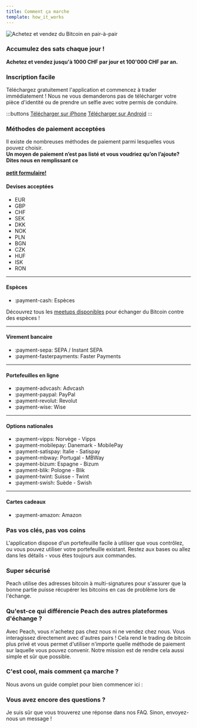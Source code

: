 ```yaml
---
title: Comment ça marche
template: how_it_works
---
```

<!--[teaser]-->
![Achetez et vendez du Bitcoin en pair-à-pair](/img/how-it-works/buy-and-sell-bitcoin-peer-to-peer.png)

### Accumulez des sats <span>chaque jour</span> !

**Achetez et vendez jusqu'à 1000 CHF par jour et 100'000 CHF par an.**

<!--[easy_registration]-->
### Inscription facile

Téléchargez gratuitement l'application et commencez à trader immédiatement ! Nous ne vous demanderons pas de télécharger votre pièce d'identité ou de prendre un selfie avec votre permis de conduire.

:::buttons
[Télécharger sur iPhone]($iosUrl$)
[Télécharger sur Android]($androidUrl$)
:::

<!--[payment_methods]-->
### Méthodes de paiement acceptées

Il existe de nombreuses méthodes de paiement parmi lesquelles vous pouvez choisir.<br>
**Un moyen de paiement n’est pas listé et vous voudriez qu’on l’ajoute? Dites nous en remplissant ce**
<br><br>
**[petit formulaire!](https://ncxldazr6m4.typeform.com/to/SJljDnae)**

#### Devises acceptées

- EUR
- GBP
- CHF
- SEK
- DKK
- NOK
- PLN
- BGN
- CZK
- HUF
- ISK
- RON

---

#### Espèces

- :payment-cash: Espèces

Découvrez tous les [meetups disponibles](/fr/for-meetups/) pour échanger du Bitcoin contre des espèces !

---

#### Virement bancaire

- :payment-sepa: SEPA / Instant SEPA
- :payment-fasterpayments: Faster Payments

---

#### Portefeuilles en ligne

- :payment-advcash: Advcash
- :payment-paypal: PayPal
- :payment-revolut: Revolut
- :payment-wise: Wise

---

#### Options nationales

- :payment-vipps: Norvège - Vipps
- :payment-mobilepay: Danemark - MobilePay
- :payment-satispay: Italie - Satispay
- :payment-mbway: Portugal - MBWay
- :payment-bizum: Espagne - Bizum
- :payment-blik: Pologne - Blik
- :payment-twint: Suisse - Twint
- :payment-swish: Suède - Swish

---

#### Cartes cadeaux

- :payment-amazon: Amazon

<!--[self_custody]-->
### Pas vos clés, pas vos coins

L'application dispose d'un portefeuille facile à utiliser que vous contrôlez, ou vous pouvez utiliser votre portefeuille existant. Restez aux bases ou allez dans les détails - vous êtes toujours aux commandes.

<!--[security]-->
### Super sécurisé

Peach utilise des adresses bitcoin à multi-signatures pour s'assurer que la bonne partie puisse récupérer les bitcoins en cas de problème lors de l'échange.

<!--[difference]-->
### Qu'est-ce qui différencie Peach des autres plateformes d'échange ?

Avec Peach, vous n'achetez pas chez nous ni ne vendez chez nous.
Vous interagissez directement avec d'autres pairs !
Cela rend le trading de bitcoin plus privé et vous permet d'utiliser n'importe quelle méthode de paiement sur laquelle vous pouvez convenir.
Notre mission est de rendre cela aussi simple et sûr que possible.

<!--[sounds_cool]-->
### C'est cool, mais comment ça marche ?

Nous avons un guide complet pour bien commencer ici :

<!--[questions]-->
### Vous avez encore des questions ?

Je suis sûr que vous trouverez une réponse dans nos FAQ.
Sinon, envoyez-nous un message !
